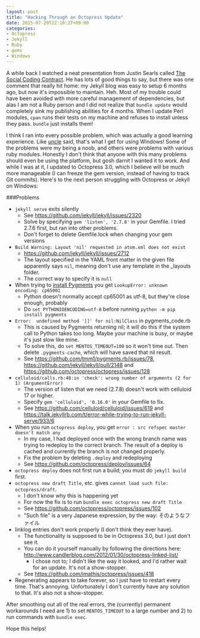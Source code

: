 ```yaml
---
layout: post
title: "Hacking Through an Octopress Update"
date: 2015-07-20T22:10:27+09:00
categories:
- Octopress
- Jekyll
- Ruby
- gems
- Windows
---
```


A while back I watched a neat presentation from Justin Searls called [The Social Coding Contract](http://blog.testdouble.com/posts/2014-12-02-the-social-coding-contract.html). He has lots of good things to say, but there was one comment that really hit home: my Jekyll blog was easy to setup 6 months ago, but now it's impossible to maintain. Heh. Most of my trouble could have been avoided with more careful management of dependencies, but alas I am not a Ruby person and I did not realize that `bundle update` would completely sink my publishing abilities for 4 months. When I update Perl modules, `cpan` runs their tests on my machine and refuses to install unless they pass. `bundle` just installs them!

I think I ran into every possible problem, which was actually a good learning experience. Like <a href="{{ root_url }}blog/2014/07/07/using-octopress-one-more-thing/">uncle</a> said, that's what I get for using Windows! Some of the problems were my being a noob, and others were problems with various ruby modules. Honestly I don't think that anyone with this many problems should even be using the platform, but gosh darnit I wanted it to work. And while I was at it, I updated to Octopress 3.0, which I believe will be much more manageable (I can freeze the gem version, instead of having to track Git commits). Here's to the next person struggling with Octopress or Jekyll on Windows:

###Problems
* `jekyll serve` exits silently
    - See https://github.com/jekyll/jekyll/issues/2320
    - Solve by specifying `gem 'listen', '2.7.8'` in your Gemfile. I tried 2.7.6 first, but ran into other problems.
    - Don't forget to delete Gemfile.lock when changing your gem versions
* `Build Warning: Layout 'nil' requested in atom.xml does not exist`
    - https://github.com/jekyll/jekyll/issues/2712
    - The layout specified in the YAML front matter in the given file apparently says `nil`, meaning don't use any template in the _layouts folder.
    - The correct way to specify it is `null`
* When trying to [install Pygments](http://jekyll-windows.juthilo.com/3-syntax-highlighting/) you get `LookupError: unknown encoding: cp65001`
    - Python doesn't normally accept cp65001 as utf-8, but they're close enough, probably
    - Do `set PYTHONIOENCODING=utf-8` before running `python -m pip install pygments`
* `Error:  undefined method '[]' for nil:NilClass` in pygments_code.rb
    - This is caused by Pygments returning nil; it will do this if the system call to Python takes too long. Maybe your machine is busy, or maybe it's just slow like mine.
    - To solve this, do `set MENTOS_TIMEOUT=100` so it won't time out. Then delete `.pygments-cache`, which will have saved that nil result.
    - See https://github.com/tmm1/pygments.rb/issues/78, https://github.com/jekyll/jekyll/pull/2148 and https://github.com/octopress/octopress/issues/128
* `celluloid/calls.rb:48:in 'check': wrong number of arguments (2 for 1) (ArgumentError)`
    - The version of listen that we need (2.7.8) doesn't work with celluloid 17 or higher.
    - Specify `gem 'celluloid', '0.16.0'` in your Gemfile to fix.
    - See https://github.com/celluloid/celluloid/issues/619 and https://talk.jekyllrb.com/t/error-while-trying-to-run-jekyll-serve/933/6
* When you run `octopress deploy`, you get `error : src refspec master doesn't match any`
    - In my case, I had deployed once with the wrong branch name was trying to redeploy to the correct branch. The result of a deploy is cached and currently the branch is not changed properly.
    - Fix the problem by deleting `.deploy` and redeploying
    - See https://github.com/octopress/deploy/issues/64
* `octopress deploy` does not first run a build; you must do `jekyll build` first.
* `octopress new draft Title`, etc. gives `cannot load such file: octopress/draft`. 
    - I don't know why this is happening yet
    - For now the fix is to run `bundle exec octopress new draft Title`
    - See https://github.com/octopress/octopress/issues/102
    - "Such file" is a very Japanese expression, by the way: そのようなファイル
* linklog entries don't work properly (I don't think they ever have).
    - The functionality is supposed to be in Octopress 3.0, but I just don't see it.
    - You can do it yourself manually by following the directions here: http://www.candlerblog.com/2012/01/30/octopress-linked-list/
        + I chose not to; I didn't like the way it looked, and I'd rather wait for an update. It's not a show-stopper.
    - See https://github.com/imathis/octopress/issues/418
* Regenerating appears to take forever, so I just have to restart every time. That's annoying. Unfortunately I don't currently have any solution to that. It's also not a show-stopper.

After smoothing out all of the real errors, the (currently) permanent workarounds I need are 1) to set `MENTOS_TIMEOUT` to a large number and 2) to run commands with `bundle exec`.

Hope this helps!
